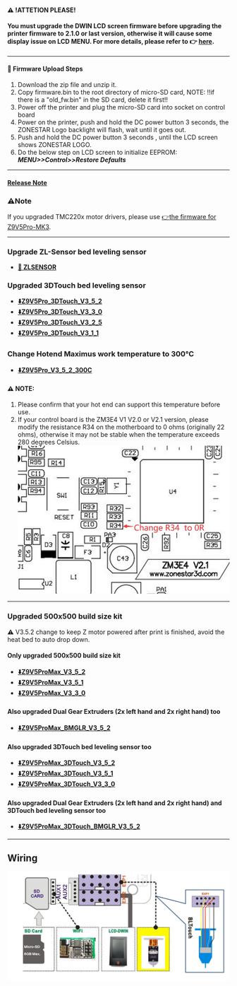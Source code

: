 #### :warning: !ATTETION PLEASE! 
#### You must upgrade the DWIN LCD screen firmware before upgrading the printer firmware to 2.1.0 or last version, otherwise it will cause some display issue on LCD MENU. For more details, please refer to :point_right: [**here**](https://github.com/ZONESTAR3D/Upgrade-kit-guide/tree/main/TFT-LCD/LCD-DWIN). 

----
#### :green_book: Firmware Upload Steps
1. Download the zip file and unzip it.
2. Copy firmware.bin to the root directory of micro-SD card, 
NOTE: !!if there is a "old_fw.bin" in the SD card, delete it first!!
3. Power off the printer and plug the micro-SD card into socket on control board
4. Power on the printer, push and hold the DC power button 3 seconds, the ZONESTAR Logo backlight will flash, wait until it goes out.
5. Push and hold the DC power button 3 seconds , until the LCD screen shows ZONESTAR LOGO.
6. Do the below step on LCD screen to initialize EEPROM: ***MENU>>Control>>Restore Defaults***

----
#### [Release Note](https://github.com/ZONESTAR3D/Firmware/tree/master/Z9/Z9V5/bin/Z9V5Pro/beta)
### :warning:Note
If you upgraded TMC220x motor drivers, please use [:point_right:the firmware for Z9V5Pro-MK3](https://github.com/ZONESTAR3D/Firmware/tree/master/Z9/Z9V5/bin/Z9V5Pro-MK3/customized).

-----
### Upgrade ZL-Sensor bed leveling sensor 
- **[:file_folder: ZLSENSOR](./ZLSENSOR/readme.md)**

### Upgraded 3DTouch bed leveling sensor 
- **[:arrow_down:Z9V5Pro_3DTouch_V3_5_2](./Z9V5Pro_3DTouch_V3_5_2.zip)**
- **[:arrow_down:Z9V5Pro_3DTouch_V3_3_0](./Z9V5Pro_3DTouch_V3_3_0.zip)**
- **[:arrow_down:Z9V5Pro_3DTouch_V3_2_5](./Z9V5Pro_3DTouch_V3_2_5.zip)**
- **[:arrow_down:Z9V5Pro_3DTouch_V3_1_1](./Z9V5Pro_3DTouch_V3_1_1.zip)**

### Change Hotend Maximus work temperature to 300℃ 
- **[:arrow_down:Z9V5Pro_V3_5_2_300C](./Z9V5Pro_V3_5_2_300C.zip)**     
#### :warning: NOTE:
1. Please confirm that your hot end can support this temperature before use.
2. If your control board is the ZM3E4 V1 V2.0 or V2.1 version, please modify the resistance R34 on the motherboard to 0 ohms (originally 22 ohms), otherwise it may not be stable when the temperature exceeds 280 degrees Celsius.     
![](./R34.jpg)

-----
### Upgraded 500x500 build size kit
:warning: V3.5.2 change to keep Z motor powered after print is finished, avoid the heat bed to auto drop down.
#### Only upgraded 500x500 build size kit
- **[:arrow_down:Z9V5ProMax_V3_5_2](./Z9V5ProMax_V3_5_2.zip)**
- **[:arrow_down:Z9V5ProMax_V3_5_1](./Z9V5ProMax_V3_5_1.zip)**
- **[:arrow_down:Z9V5ProMax_V3_3_0](./Z9V5ProMax_V3_3_0.zip)**

#### Also upgraded Dual Gear Extruders (2x left hand and 2x right hand) too
- **[:arrow_down:Z9V5ProMax_BMGLR_V3_5_2](./Z9V5ProMax_BMGLR_V3_5_2.zip)**

#### Also upgraded 3DTouch bed leveling sensor too
- **[:arrow_down:Z9V5ProMax_3DTouch_V3_5_2](./Z9V5ProMax_3DTouch_V3_5_2.zip)**
- **[:arrow_down:Z9V5ProMax_3DTouch_V3_5_1](./Z9V5ProMax_3DTouch_V3_5_1.zip)**
- **[:arrow_down:Z9V5ProMax_3DTouch_V3_3_0](./Z9V5ProMax_3DTouch_V3_3_0.zip)**

#### Also upgraded Dual Gear Extruders (2x left hand and 2x right hand) and 3DTouch bed leveling sensor too
- **[:arrow_down:Z9V5ProMax_3DTouch_BMGLR_V3_5_2](./Z9V5ProMax_3DTouch_BMGLR_V3_5_2.zip)**

-----
## Wiring
![](./Z9V5Pro%2B3DTouch_wiring.jpg)

